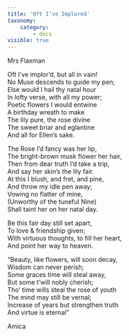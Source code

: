 ```yaml
---
title: 'Oft I’ve Implored'
taxonomy:
    category:
        - docs
visible: true
---
```


<div class="author">Mrs Flaxman</div>

Oft I’ve implor’d, but all in vain!  
No Muse descends to guide my pen;  
Else would I hail thy natal hour  
In lofty verse, with all my power;  
Poetic flowers I would entwine  
A birthday wreath to make  
The lily pure, the rose divine  
The sweet briar and eglantine  
And all for Ellen’s sake.

The Rose I’d fancy was her lip,  
The bright-brown musk flower her hair,  
Then from dear truth I’d take a trip,  
And say her skin’s the lily fair.  
At this I blush, and fret, and pine,  
And throw my idle pen away;  
Vowing no flatter of mine,  
(Unworthy of the tuneful Nine)  
Shall taint her on her natal day.

Be this fair day still set apart,  
To love & friendship given;  
With virtuous thoughts, to fill her heart,  
And point her way to heaven.

“Beauty, like flowers, will soon decay,  
Wisdom can never perish;  
Some graces time will steal away,  
But some t’will nobly cherish;  
Tho’ time wills steal the rose of youth  
The mind may still be vernal;  
Increase of years but strengthen truth  
And virtue is eternal”

Amica